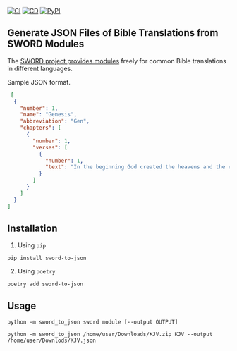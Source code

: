 [![CI](https://github.com/evnskc/sword-to-json/actions/workflows/ci.yml/badge.svg)](https://github.com/evnskc/sword-to-json/actions/workflows/ci.yml)
[![CD](https://github.com/evnskc/sword-to-json/actions/workflows/cd.yml/badge.svg)](https://github.com/evnskc/sword-to-json/actions/workflows/cd.yml)
[![PyPI](https://img.shields.io/pypi/v/sword-to-json)](https://pypi.org/project/sword-to-json/)

## Generate JSON Files of Bible Translations from SWORD Modules

The [SWORD project provides modules](http://crosswire.org/sword/modules/ModDisp.jsp?modType=Bibles) freely for common
Bible translations in different languages.

Sample JSON format.

```json
 [
  {
    "number": 1,
    "name": "Genesis",
    "abbreviation": "Gen",
    "chapters": [
      {
        "number": 1,
        "verses": [
          {
            "number": 1,
            "text": "In the beginning God created the heavens and the earth."
          }
        ]
      }
    ]
  }
]
```

## Installation

1. Using ```pip```

```commandline
pip install sword-to-json
```

2. Using ```poetry```

```commandline
poetry add sword-to-json
```

## Usage

```text
python -m sword_to_json sword module [--output OUTPUT]
```

```commandline
python -m sword_to_json /home/user/Downloads/KJV.zip KJV --output /home/user/Downlods/KJV.json
```